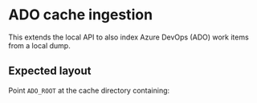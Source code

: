 # ADO cache ingestion

This extends the local API to also index Azure DevOps (ADO) work items from a local dump.

## Expected layout

Point `ADO_ROOT` at the cache directory containing:


